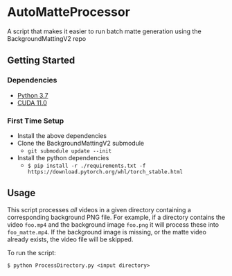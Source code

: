 # AutoMatteProcessor

A script that makes it easier to run batch matte generation using the BackgroundMattingV2 repo

## Getting Started

### Dependencies

- [Python 3.7](https://www.python.org/downloads/release/python-379/)
- [CUDA 11.0](http://developer.download.nvidia.com/compute/cuda/11.0.2/local_installers/cuda_11.0.2_451.48_win10.exe)

### First Time Setup

- Install the above dependencies
- Clone the BackgroundMattingV2 submodule
	- `git submodule update --init`
- Install the python dependencies
	- `$ pip install -r ./requirements.txt -f https://download.pytorch.org/whl/torch_stable.html`

## Usage

This script processes *all* videos in a given directory containing a corresponding background PNG file.
For example, if a directory contains the video `foo.mp4` and the background image `foo.png` it will process these into `foo_matte.mp4`. If the background image is missing, or the matte video already exists, the video file will be skipped.

To run the script:

`$ python ProcessDirectory.py <input directory>`
